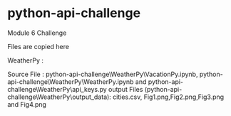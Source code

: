 # python-api-challenge
Module 6 Challenge

Files are copied here

WeatherPy :

Source File : python-api-challenge\WeatherPy\VacationPy.ipynb, python-api-challenge\WeatherPy\WeatherPy.ipynb and python-api-challenge\WeatherPy\api_keys.py
output Files (python-api-challenge\WeatherPy\output_data): cities.csv, Fig1.png,Fig2.png,Fig3.png and Fig4.png
